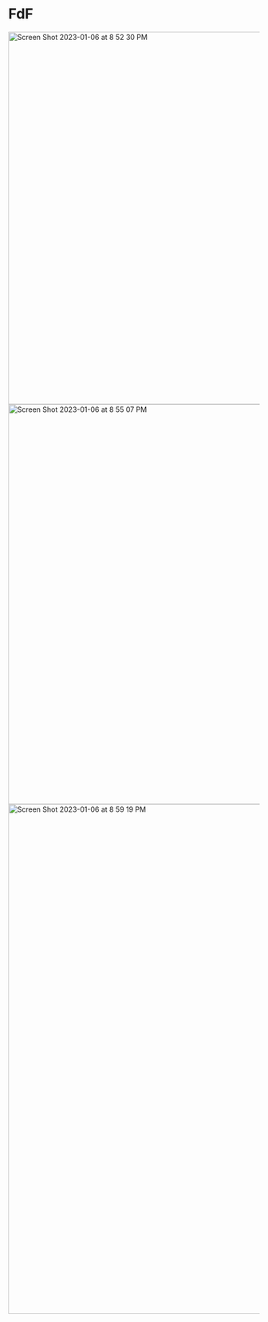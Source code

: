 # FdF
<img width="745" alt="Screen Shot 2023-01-06 at 8 52 30 PM" src="https://user-images.githubusercontent.com/104910768/211088995-16377142-2490-49cb-b8c1-9518ef6564f7.png">
<img width="800" alt="Screen Shot 2023-01-06 at 8 55 07 PM" src="https://user-images.githubusercontent.com/104910768/211089373-cec1aa35-33d7-4b03-b639-6424227a2d0c.png">
<img width="1020" alt="Screen Shot 2023-01-06 at 8 59 19 PM" src="https://user-images.githubusercontent.com/104910768/211090027-9e55da02-de83-494a-98ec-86f7c58ec06b.png">
